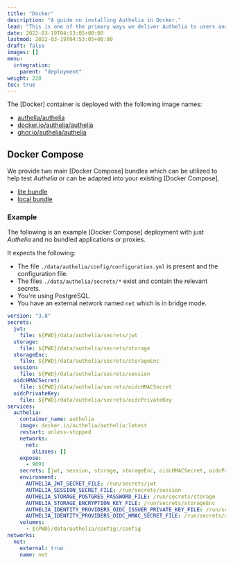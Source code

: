 ```yaml
---
title: "Docker"
description: "A guide on installing Authelia in Docker."
lead: "This is one of the primary ways we deliver Authelia to users and the recommended path."
date: 2022-03-19T04:53:05+00:00
lastmod: 2022-03-19T04:53:05+00:00
draft: false
images: []
menu:
  integration:
    parent: "deployment"
weight: 220
toc: true
---
```


The [Docker] container is deployed with the following image names:

- [authelia/authelia](https://hub.docker.com/r/authelia/authelia)
- [docker.io/authelia/authelia](https://hub.docker.com/r/authelia/authelia)
- [ghcr.io/authelia/authelia](https://github.com/authelia/authelia/pkgs/container/authelia)

## Docker Compose

We provide two main [Docker Compose] bundles which can be utilized to help test _Authelia_ or can be adapted into your
existing [Docker Compose].

- [lite bundle](https://github.com/authelia/authelia/tree/master/examples/compose/lite)
- [local bundle](https://github.com/authelia/authelia/tree/master/examples/compose/local)

### Example

The following is an example [Docker Compose] deployment with just _Authelia_ and no bundled applications or proxies.

It expects the following:

- The file `./data/authelia/config/configuration.yml` is present and the configuration file.
- The files `./data/authelia/secrets/*` exist and contain the relevant secrets.
- You're using PostgreSQL.
- You have an external network named `net` which is in bridge mode.

```yaml
version: "3.8"
secrets:
  jwt:
    file: ${PWD}/data/authelia/secrets/jwt
  storage:
    file: ${PWD}/data/authelia/secrets/storage
  storageEnc:
    file: ${PWD}/data/authelia/secrets/storageEnc
  session:
    file: ${PWD}/data/authelia/secrets/session
  oidcHMACSecret:
    file: ${PWD}/data/authelia/secrets/oidcHMACSecret
  oidcPrivateKey:
    file: ${PWD}/data/authelia/secrets/oidcPrivateKey
services:
  authelia:
    container_name: authelia
    image: docker.io/authelia/authelia:latest
    restart: unless-stopped
    networks:
      net:
        aliases: []
    expose:
      - 9091
    secrets: [jwt, session, storage, storageEnc, oidcHMACSecret, oidcPrivateKey]
    environment:
      AUTHELIA_JWT_SECRET_FILE: /run/secrets/jwt
      AUTHELIA_SESSION_SECRET_FILE: /run/secrets/session
      AUTHELIA_STORAGE_POSTGRES_PASSWORD_FILE: /run/secrets/storage
      AUTHELIA_STORAGE_ENCRYPTION_KEY_FILE: /run/secrets/storageEnc
      AUTHELIA_IDENTITY_PROVIDERS_OIDC_ISSUER_PRIVATE_KEY_FILE: /run/secrets/oidcPrivateKey
      AUTHELIA_IDENTITY_PROVIDERS_OIDC_HMAC_SECRET_FILE: /run/secrets/oidcHMACSecret
    volumes:
      - ${PWD}/data/authelia/config:/config
networks:
  net:
    external: true
    name: net
```
